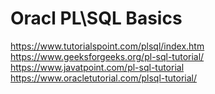 # Oracl PL\SQL Basics

https://www.tutorialspoint.com/plsql/index.htm
https://www.geeksforgeeks.org/pl-sql-tutorial/
https://www.javatpoint.com/pl-sql-tutorial
https://www.oracletutorial.com/plsql-tutorial/
